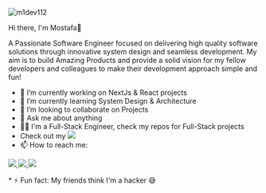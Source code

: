 ![m1dev112](https://user-images.githubusercontent.com/81513055/212464161-466570bf-fab9-4e8a-a27f-f89111748b83.png)



Hi there, I'm Mostafa👋 
<p>A Passionate Software Engineer focused on delivering high quality software solutions through innovative system design and
seamless development. My aim is to build Amazing Products and provide a solid vision for my fellow developers and colleagues to make their development approach simple and fun!</p>

* 🔭 I’m currently working on NextJs & React projects
* 🌱 I’m currently learning System Design & Architecture 
* 👯 I’m looking to collaborate on Projects
* 💬 Ask me about anything
* 👨‍💻 I'm a Full-Stack Engineer, check my repos for Full-Stack projects
* Check out my <a style="cursor: pointer;" href="https://m1dev.vercel.app"><img style="cursor: pointer;" src="https://img.shields.io/badge/Portfolio-gray"></a>
* 📫 How to reach me: 
<p><a href="mostafaahmedmaa1@gmail.com"><img src="https://img.shields.io/badge/Gmail-D14836?style=for-the-badge&logo=gmail&logoColor=white"> </a>
<a href="https://www.linkedin.com/in/mostafamaa1/"><img src="https://img.shields.io/badge/LinkedIn-0077B5?style=for-the-badge&logo=linkedin&logoColor=white"> </a>
  <a href="https://www.instagram.com/m1devs/"><img src="https://img.shields.io/badge/Instagram-E4405F?style=for-the-badge&logo=instagram&logoColor=white"></a>
  </p>
* ⚡ Fun fact: My friends think I'm a hacker 😅
